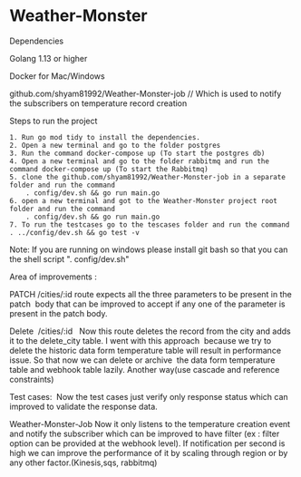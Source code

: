 # Weather-Monster


Dependencies

Golang 1.13 or higher

Docker for Mac/Windows

github.com/shyam81992/Weather-Monster-job // Which is used to notify the subscribers on temperature record creation

Steps to run the project 

    1. Run go mod tidy to install the dependencies.
    2. Open a new terminal and go to the folder postgres 
    3. Run the command docker-compose up (To start the postgres db)
    4. Open a new terminal and go to the folder rabbitmq and run the command docker-compose up (To start the Rabbitmq)
    5. clone the github.com/shyam81992/Weather-Monster-job in a separate folder and run the command 
        . config/dev.sh && go run main.go
    6. open a new terminal and got to the Weather-Monster project root folder and run the command 
        . config/dev.sh && go run main.go
    7. To run the testcases go to the tescases folder and run the command . ../config/dev.sh && go test -v

Note: If you are running on windows please install git bash so that you can the shell script  ". config/dev.sh"
    
Area of improvements :

PATCH /cities/:id route expects all the three parameters to be present in the patch  body that can be improved to accept if any one of the  parameter is present in the patch body.

Delete  /cities/:id   Now this route deletes the record from the city and adds it to the delete_city table. I went with this approach  because we try to delete the historic data form temperature table will result in performance issue. So that now we can delete or archive  the data form temperature table and webhook table lazily.
Another way(use cascade and reference constraints)

Test cases:  Now the test cases just verify only response status which can improved to validate the response data.

Weather-Monster-Job
Now it only listens to the temperature creation event and notify the subscriber which can be improved to have filter (ex : filter option can be provided at the webhook level). If notification per second is high we can improve the performance of it by scaling through region or by any other factor.(Kinesis,sqs, rabbitmq)

 
